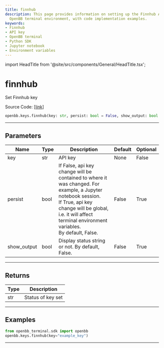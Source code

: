 ```yaml
---
title: finnhub
description: This page provides information on setting up the Finnhub API key in the
  OpenBB terminal environment, with code implementation examples.
keywords:
- Finnhub
- API key
- OpenBB terminal
- Python SDK
- Jupyter notebook
- Environment variables
---
```


import HeadTitle from '@site/src/components/General/HeadTitle.tsx';

<HeadTitle title="finnhub - Keys - Reference | OpenBB SDK Docs" />

# finnhub

Set Finnhub key

Source Code: [[link](https://github.com/OpenBB-finance/OpenBBTerminal/tree/main/openbb_terminal/keys_model.py#L813)]

```python
openbb.keys.finnhub(key: str, persist: bool = False, show_output: bool = False)
```

---

## Parameters

| Name | Type | Description | Default | Optional |
| ---- | ---- | ----------- | ------- | -------- |
| key | str | API key | None | False |
| persist | bool | If False, api key change will be contained to where it was changed. For example, a Jupyter notebook session.<br/>If True, api key change will be global, i.e. it will affect terminal environment variables.<br/>By default, False. | False | True |
| show_output | bool | Display status string or not. By default, False. | False | True |


---

## Returns

| Type | Description |
| ---- | ----------- |
| str | Status of key set |
---

## Examples

```python
from openbb_terminal.sdk import openbb
openbb.keys.finnhub(key="example_key")
```

---
